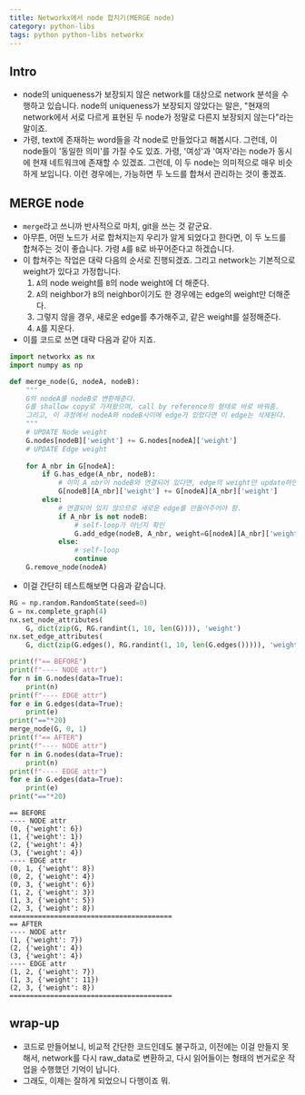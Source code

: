 ```yaml
---
title: Networkx에서 node 합치기(MERGE node)
category: python-libs
tags: python python-libs networkx 
---
```


## Intro

- node의 uniqueness가 보장되지 않은 network를 대상으로 network 분석을 수행하고 있습니다. node의 uniqueness가 보장되지 않았다는 말은, "현재의 network에서 서로 다르게 표현된 두 node가 정말로 다른지 보장되지 않는다"라는 말이죠. 
- 가령, text에 존재하는 word들을 각 node로 만들었다고 해봅시다. 그런데, 이 node들이 '동일한 의미'를 가질 수도 있죠. 가령, '여성'과 '여자'라는 node가 동시에 현재 네트워크에 존재할 수 있겠죠. 그런데, 이 두 node는 의미적으로 매우 비슷하게 보입니다. 이런 경우에는, 가능하면 두 노드를 합쳐서 관리하는 것이 좋겠죠. 

## MERGE node 

- `merge`라고 쓰니까 반사적으로 마치, git을 쓰는 것 같군요. 
- 아무튼, 어떤 노드가 서로 합쳐지는지 우리가 알게 되었다고 한다면, 이 두 노드를 합쳐주는 것이 좋습니다. 가령 `A`를 `B`로 바꾸어준다고 하겠습니다.
- 이 합쳐주는 작업은 대략 다음의 순서로 진행되겠죠. 그리고 network는 기본적으로 weight가 있다고 가정합니다.
  1) `A`의 node weight를 `B`의 node weight에 더 해준다. 
  2) `A`의 neighbor가 `B`의 neighbor이기도 한 경우에는 edge의 weight만 더해준다. 
  3) 그렇지 않을 경우, 새로운 edge를 추가해주고, 같은 weight를 설정해준다. 
  4) `A`를 지운다.
- 이를 코드로 쓰면 대략 다음과 같아 지죠. 

```python
import networkx as nx 
import numpy as np 

def merge_node(G, nodeA, nodeB):
    """
    G의 nodeA를 nodeB로 변환해준다. 
    G를 shallow copy로 가져왔으며, call by reference의 형태로 바로 바꿔줌. 
    그리고, 이 과정에서 nodeA와 nodeB사이에 edge가 있었다면 이 edge는 삭제된다.
    """
    # UPDATE Node weight
    G.nodes[nodeB]['weight'] += G.nodes[nodeA]['weight']
    # UPDATE Edge weight
    
    for A_nbr in G[nodeA]:
        if G.has_edge(A_nbr, nodeB):
            # 이미 A_nbr이 nodeB와 연결되어 있다면, edge의 weight만 update하면 됨.
            G[nodeB][A_nbr]['weight'] += G[nodeA][A_nbr]['weight']
        else:
            # 연결되어 있지 않으므로 새로운 edge를 만들어주어야 함.
            if A_nbr is not nodeB: 
                # self-loop가 아닌지 확인
                G.add_edge(nodeB, A_nbr, weight=G[nodeA][A_nbr]['weight'])
            else: 
                # self-loop
                continue
    G.remove_node(nodeA)
```

- 이걸 간단히 테스트해보면 다음과 같습니다. 

```python
RG = np.random.RandomState(seed=0)
G = nx.complete_graph(4)
nx.set_node_attributes(
    G, dict(zip(G, RG.randint(1, 10, len(G)))), 'weight')
nx.set_edge_attributes(
    G, dict(zip(G.edges(), RG.randint(1, 10, len(G.edges())))), 'weight')

print(f"== BEFORE")
print(f"---- NODE attr")
for n in G.nodes(data=True): 
    print(n)
print(f"---- EDGE attr")
for e in G.edges(data=True):
    print(e)
print("=="*20)
merge_node(G, 0, 1)
print(f"== AFTER")
print(f"---- NODE attr")
for n in G.nodes(data=True):
    print(n)
print(f"---- EDGE attr")
for e in G.edges(data=True):
    print(e)
print("=="*20)
```

```plaintext
== BEFORE
---- NODE attr
(0, {'weight': 6})
(1, {'weight': 1})
(2, {'weight': 4})
(3, {'weight': 4})
---- EDGE attr
(0, 1, {'weight': 8})
(0, 2, {'weight': 4})
(0, 3, {'weight': 6})
(1, 2, {'weight': 3})
(1, 3, {'weight': 5})
(2, 3, {'weight': 8})
========================================
== AFTER
---- NODE attr
(1, {'weight': 7})
(2, {'weight': 4})
(3, {'weight': 4})
---- EDGE attr
(1, 2, {'weight': 7})
(1, 3, {'weight': 11})
(2, 3, {'weight': 8})
========================================
```

## wrap-up

- 코드로 만들어보니, 비교적 간단한 코드인데도 불구하고, 이전에는 이걸 만들지 못해서, network를 다시 raw_data로 변환하고, 다시 읽어들이는 형태의 번거로운 작업을 수행했던 기억이 납니다. 
- 그래도, 이제는 잘하게 되었으니 다행이죠 뭐.

